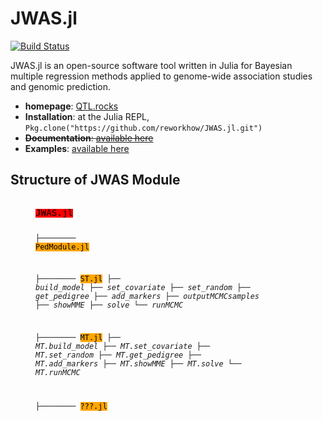 # JWAS.jl

[![Build Status](https://travis-ci.org/reworkhow/JWAS.jl.svg?branch=master)](https://travis-ci.org/reworkhow/JWAS.jl)

JWAS.jl is an open-source software tool written in Julia for Bayesian multiple regression methods applied to genome-wide association studies and genomic prediction.

* **homepage**: [QTL.rocks](http://QTL.rocks)
* **Installation**: at the Julia REPL, `Pkg.clone("https://github.com/reworkhow/JWAS.jl.git")`
* ~~**Documentation**: [available here](http://jwasjl.readthedocs.org/en/latest/)~~
* **Examples**: [available here](http://nbviewer.jupyter.org/github/reworkhow/JWAS.jl/tree/master/test/)


## Structure of JWAS Module

<figure class="highlight"><pre><code class="language-shell" data-lang="shell">
<mark style="background-color:red;"><big>JWAS.jl</big></mark>

├──────── <mark style="background-color:orange;">PedModule.jl</mark>

├──────── <mark style="background-color:orange;">ST.jl</mark>
           ├── <i>build_model</i>
           ├── <i>set_covariate</i>
           ├── <i>set_random</i>
           ├── <i>get_pedigree</i>
           ├── <i>add_markers</i>
           ├── <i>outputMCMCsamples</i>
           ├── <i>showMME</i>
           ├── <i>solve</i>
           └── <i>runMCMC</i>

├──────── <mark style="background-color:orange;">MT.jl</mark>
           ├── <i>MT.build_model</i>
           ├── <i>MT.set_covariate</i>
           ├── <i>MT.set_random</i>
           ├── <i>MT.get_pedigree</i>
           ├── <i>MT.add_markers</i>
           ├── <i>MT.showMME</i>
           ├── <i>MT.solve</i>
           └── <i>MT.runMCMC</i>

├──────── <mark style="background-color:orange;">???.jl</mark>
</code>
</pre>
</figure>
